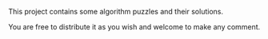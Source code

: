 This project contains some algorithm puzzles and their solutions.

You are free to distribute it as you wish and welcome to make any comment.